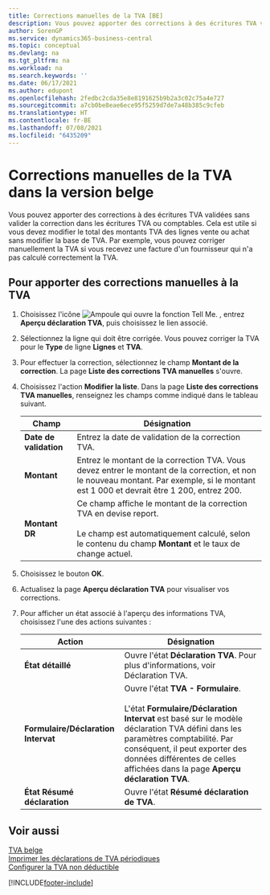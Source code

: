 ```yaml
---
title: Corrections manuelles de la TVA [BE]
description: Vous pouvez apporter des corrections à des écritures TVA validées sans valider la correction dans les écritures TVA ou comptables.
author: SorenGP
ms.service: dynamics365-business-central
ms.topic: conceptual
ms.devlang: na
ms.tgt_pltfrm: na
ms.workload: na
ms.search.keywords: ''
ms.date: 06/17/2021
ms.author: edupont
ms.openlocfilehash: 2fedbc2cda35e8e8191625b9b2a3c02c75a4e727
ms.sourcegitcommit: a7cb0be8eae6ece95f5259d7de7a48b385c9cfeb
ms.translationtype: HT
ms.contentlocale: fr-BE
ms.lasthandoff: 07/08/2021
ms.locfileid: "6435209"
---
```

# <a name="make-manual-corrections-to-vat-in-the-belgian-version"></a>Corrections manuelles de la TVA dans la version belge
Vous pouvez apporter des corrections à des écritures TVA validées sans valider la correction dans les écritures TVA ou comptables. Cela est utile si vous devez modifier le total des montants TVA des lignes vente ou achat sans modifier la base de TVA. Par exemple, vous pouvez corriger manuellement la TVA si vous recevez une facture d'un fournisseur qui n'a pas calculé correctement la TVA.  

## <a name="to-make-manual-corrections-to-vat"></a>Pour apporter des corrections manuelles à la TVA  

1.  Choisissez l'icône ![Ampoule qui ouvre la fonction Tell Me.](../../media/ui-search/search_small.png "Dites-moi ce que vous voulez faire") , entrez **Aperçu déclaration TVA**, puis choisissez le lien associé.  
2.  Sélectionnez la ligne qui doit être corrigée. Vous pouvez corriger la TVA pour le **Type** de ligne **Lignes** et **TVA**.  
3.  Pour effectuer la correction, sélectionnez le champ **Montant de la correction**. La page **Liste des corrections TVA manuelles** s'ouvre.  
4.  Choisissez l'action **Modifier la liste**. Dans la page **Liste des corrections TVA manuelles**, renseignez les champs comme indiqué dans le tableau suivant.  

    |Champ|Désignation|  
    |---------------------------------|---------------------------------------|  
    |**Date de validation**|Entrez la date de validation de la correction TVA.|  
    |**Montant**|Entrez le montant de la correction TVA. Vous devez entrer le montant de la correction, et non le nouveau montant. Par exemple, si le montant est 1 000 et devrait être 1 200, entrez 200.|  
    |**Montant DR**|Ce champ affiche le montant de la correction TVA en devise report.<br /><br /> Le champ est automatiquement calculé, selon le contenu du champ **Montant** et le taux de change actuel.|  

5.  Choisissez le bouton **OK**.  
6.  Actualisez la page **Aperçu déclaration TVA** pour visualiser vos corrections.  
7.  Pour afficher un état associé à l'aperçu des informations TVA, choisissez l'une des actions suivantes :  

    |Action|Désignation|  
    |------------|---------------------------------------|  
    |**État détaillé**|Ouvre l'état **Déclaration TVA**. Pour plus d'informations, voir Déclaration TVA.|  
    |**Formulaire/Déclaration Intervat**|Ouvre l'état **TVA - Formulaire**.<br /><br /> L'état **Formulaire/Déclaration Intervat** est basé sur le modèle déclaration TVA défini dans les paramètres comptabilité. Par conséquent, il peut exporter des données différentes de celles affichées dans la page **Aperçu déclaration TVA**.|  
    |**État Résumé déclaration**|Ouvre l'état **Résumé déclaration de TVA**.|  

## <a name="see-also"></a>Voir aussi  
 [TVA belge](belgian-vat.md)   
 [Imprimer les déclarations de TVA périodiques](how-to-print-periodic-vat-reports.md)   
 [Configurer la TVA non déductible](how-to-set-up-non-deductible-vat.md)


[!INCLUDE[footer-include](../../includes/footer-banner.md)]